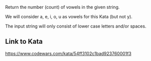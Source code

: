 Return the number (count) of vowels in the given string.

We will consider a, e, i, o, u as vowels for this Kata (but not y).

The input string will only consist of lower case letters and/or spaces.

## Link to Kata
https://www.codewars.com/kata/54ff3102c1bad923760001f3
